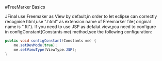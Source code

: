 #FreeMarker Basics


JFinal use Freemaker as View by default,in order to let eclipse can correctly recognise html,use ".html" as extension name of Freemarker file( original name is ".ftl").
If you need to use JSP as defalut view,you need to configure in configConstant(Constants me) method,see the following configuration:


```java
public void configConstant(Constants me) {
    me.setDevMode(true);
    me.setViewType(ViewType.JSP);
}

```
